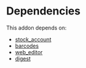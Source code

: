 # Dependencies

This addon depends on:

- [stock_account](../../odoo-bringout-oca-ocb-stock_account)
- [barcodes](../../odoo-bringout-oca-ocb-barcodes)
- [web_editor](../../odoo-bringout-oca-ocb-web_editor)
- [digest](../../odoo-bringout-oca-ocb-digest)
